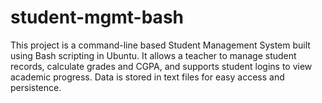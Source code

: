 # student-mgmt-bash
This project is a command-line based Student Management System built using Bash scripting in Ubuntu. It allows a teacher to manage student records, calculate grades and CGPA, and supports student logins to view academic progress. Data is stored in text files for easy access and persistence.
